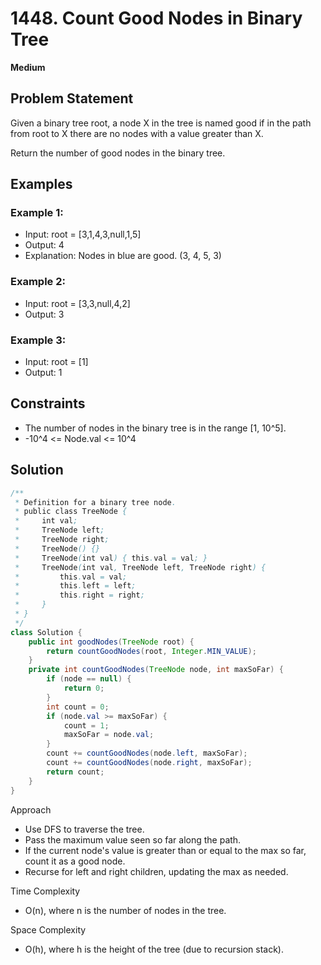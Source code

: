 # 1448. Count Good Nodes in Binary Tree
**Medium**

## Problem Statement
Given a binary tree root, a node X in the tree is named good if in the path from root to X there are no nodes with a value greater than X.

Return the number of good nodes in the binary tree.

## Examples
### Example 1:
- Input: root = [3,1,4,3,null,1,5]
- Output: 4
- Explanation: Nodes in blue are good. (3, 4, 5, 3)

### Example 2:
- Input: root = [3,3,null,4,2]
- Output: 3

### Example 3:
- Input: root = [1]
- Output: 1

## Constraints
- The number of nodes in the binary tree is in the range [1, 10^5].
- -10^4 <= Node.val <= 10^4

## Solution
```java
/**
 * Definition for a binary tree node.
 * public class TreeNode {
 *     int val;
 *     TreeNode left;
 *     TreeNode right;
 *     TreeNode() {}
 *     TreeNode(int val) { this.val = val; }
 *     TreeNode(int val, TreeNode left, TreeNode right) {
 *         this.val = val;
 *         this.left = left;
 *         this.right = right;
 *     }
 * }
 */
class Solution {
    public int goodNodes(TreeNode root) {
        return countGoodNodes(root, Integer.MIN_VALUE);
    }
    private int countGoodNodes(TreeNode node, int maxSoFar) {
        if (node == null) {
            return 0;
        }
        int count = 0;
        if (node.val >= maxSoFar) {
            count = 1;
            maxSoFar = node.val;
        }
        count += countGoodNodes(node.left, maxSoFar);
        count += countGoodNodes(node.right, maxSoFar);
        return count;
    }
}
```

Approach
- Use DFS to traverse the tree.
- Pass the maximum value seen so far along the path.
- If the current node's value is greater than or equal to the max so far, count it as a good node.
- Recurse for left and right children, updating the max as needed.

Time Complexity
- O(n), where n is the number of nodes in the tree.

Space Complexity
- O(h), where h is the height of the tree (due to recursion stack).
